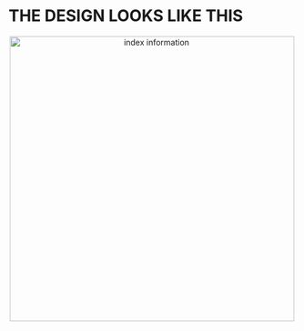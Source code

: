 # THE DESIGN LOOKS LIKE THIS 


<div align="center">
<img src="(https://github.com/user-attachments/assets/862bea7f-98a9-4082-b285-1bc22ecf46a8" alt="index information" width="500">
</div>
